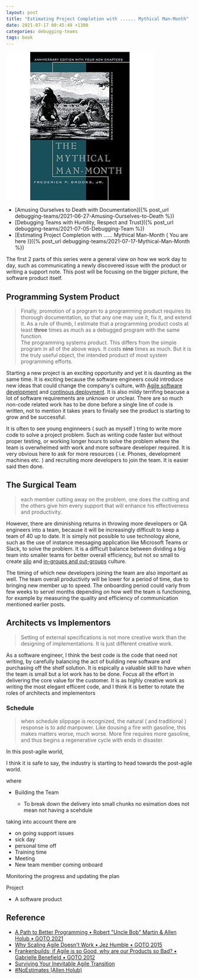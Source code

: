```yaml
---
layout: post
title: "Estimating Project Completion with ...... Mythical Man-Month"
date: 2021-07-17 00:45:49 +1300
categories: debugging-teams
tags: book
---
```


![Mythical Man Month](/assets/book/mythical-man-month.jpg)

- [Amusing Ourselves to Death with Documentation]({% post_url debugging-teams/2021-06-27-Amusing-Ourselves-to-Death %})
- [Debugging Teams with Humility, Respect and Trust]({% post_url debugging-teams/2021-07-05-Debugging-Team %})
- [Estimating Project Completion with ...... Mythical Man-Month ( You are here )]({% post_url debugging-teams/2021-07-17-Mythical-Man-Month %})

The first 2 parts of this series were a general view on how we work day to day, such as communicating a newly discovered issue with the product or writing a support note. This post will be focusing on the bigger picture, the software product itself.

## Programming System Product

> Finally, promotion of a program to a programming product requires its thorough documentation, so that any one may use it, fix it, and extend it. As a rule of thumb, I estimate that a programming product costs at least **three** times as much as a debugged program with the same function.  
> The programming systems product. This differs from the simple program in all of the above ways. It costs **nine** times as much. But it is the truly useful object, the intended product of most system programming efforts.

Starting a new project is an exciting opportunity and yet it is daunting as the same time. It is exciting because the software engineers could introduce new ideas that could change the company's culture, with [Agile software development](http://agilemanifesto.org) and [continous deployment](https://www.atlassian.com/continuous-delivery/principles/continuous-integration-vs-delivery-vs-deployment). It is also mildy terrifing beacuse a lot of software requirements are unknown or unclear. There are so much non-code related work has to be done before a single line of code is written, not to mention it takes years to finially see the product is starting to grow and be successful.

It is often to see young enginneers ( such as myself ) tring to write more code to solve a project problem. Such as writing code faster but without proper testing, or working longer hours to solve the problem where the team is overwhelmed with work and more software developer required. It is very obvious here to ask for more resources ( i.e. Phones, development machines etc. ) and recruiting more developers to join the team. It is easier said then done.

## The Surgical Team 

> each member cutting away on the problem, one does the cutting and the others give him every support that will enhance his effectiveness and productivity.

However, there are diminishing returns in throwing more developers or QA engineers into a team, because it will be increasingly difficult to keep a team of 40 up to date. It is simply not possible to use technology alone, such as the use of instance messaging application like Microsoft Teams or Slack, to solve the problem. It is a difficult balance between dividing a big team into smaller teams for better overall efficiency, but not so small to create [silo](https://en.wikipedia.org/wiki/Information_silo) and [in-groups and out-groups](https://en.wikipedia.org/wiki/In-group_and_out-group) culture.

The timing of which new developers joining the team are also important as well. The team overall productivity will be lower for a period of time, due to bringing new member up to speed. The onboarding period could variy from few weeks to servel months depending on how well the team is functioning, for example by measuring the quality and efficiency of communication mentioned earlier posts.

## Architects vs Implementors

> Setting of external specifications is not more creative work than the designing of implementations. It is just different creative work.

As a software engineer, I think the best code is the code that need not writing, by carefully balancing the act of building new software and purchasing off the shelf solution. It is espically a valuable skill to have when the team is small but a lot work has to be done. Focus all the effort in delivering the core value for the customer. It is as highly creative work as writing the most elegant efficent code, and I think it is better to rotate the roles of architects and implementors

### Schedule 

> when schedule slippage is recognized, the natural ( and traditional ) response is to add manpower. Like dousing a fire with gasoline, this makes matters worse, much worse. More fire requires more gasoline, and thus begins a regenerative cycle with ends in disaster.


In this post-agile world, 

I think it is safe to say, the industry is starting to head towards the post-agile world. 

where 



- Building the Team


  - To break down the delivery into small chunks
no esimation does not mean not having a scehdule

taking into account there are
- on going support issues
- sick day
- personal time off
- Training time
- Meeting
- New team member coming onboard

Monitoring the progress and updating the plan


Project
- A software product 

## Reference

- [A Path to Better Programming • Robert "Uncle Bob" Martin & Allen Holub • GOTO 2021](https://youtu.be/QnmRpHFoYLk)
- [Why Scaling Agile Doesn't Work • Jez Humble • GOTO 2015](https://youtu.be/2zYxWEZ0gYg)
- [Frankenbuilds; if Agile is so Good, why are our Products so Bad? • Gabrielle Benefield • GOTO 2012](https://youtu.be/2JNXx8VdbAE)
- [Surviving Your Inevitable Agile Transition](https://youtu.be/UQOmGiv7rUk)
- [#NoEstimates (Allen Holub)](https://youtu.be/QVBlnCTu9Ms)
